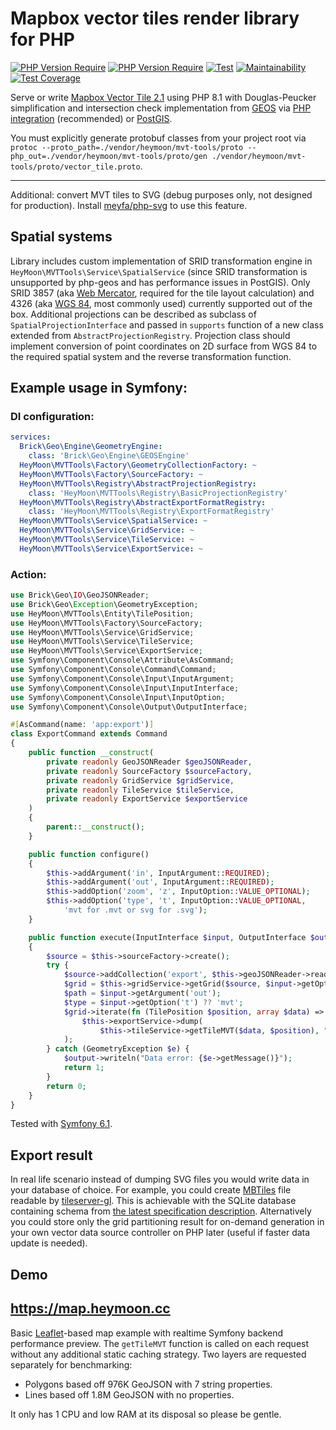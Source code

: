 # Mapbox vector tiles render library for PHP
[![PHP Version Require](http://poser.pugx.org/heymoon/mvt-tools/v)](https://packagist.org/packages/heymoon/mvt-tools)
[![PHP Version Require](http://poser.pugx.org/heymoon/mvt-tools/require/php)](https://packagist.org/packages/heymoon/mvt-tools)
[![Test](https://github.com/egbuk/mvt-tools/actions/workflows/test.yaml/badge.svg?branch=main)](https://github.com/egbuk/mvt-tools/actions/workflows/test.yaml)
[![Maintainability](https://api.codeclimate.com/v1/badges/223376b2050d8c0af9e1/maintainability)](https://codeclimate.com/github/egbuk/mvt-tools/maintainability)
[![Test Coverage](https://api.codeclimate.com/v1/badges/223376b2050d8c0af9e1/test_coverage)](https://codeclimate.com/github/egbuk/mvt-tools/test_coverage)

Serve or write [Mapbox Vector Tile 2.1](https://github.com/mapbox/vector-tile-spec/tree/master/2.1) using PHP 8.1 
with Douglas-Peucker simplification and intersection check implementation from
[GEOS](https://libgeos.org/) via [PHP integration](https://git.osgeo.org/gitea/geos/php-geos.git) (recommended)
or [PostGIS](https://postgis.net).

You must explicitly generate protobuf classes from your project root via 
`protoc --proto_path=./vendor/heymoon/mvt-tools/proto --php_out=./vendor/heymoon/mvt-tools/proto/gen ./vendor/heymoon/mvt-tools/proto/vector_tile.proto`.
___
Additional: convert MVT tiles to SVG (debug purposes only, not designed for production).
Install [meyfa/php-svg](https://github.com/meyfa/php-svg) to use this feature.
## Spatial systems
Library includes custom implementation of SRID transformation engine in `HeyMoon\MVTTools\Service\SpatialService`
(since SRID transformation is unsupported by php-geos and has performance issues in PostGIS).
Only SRID 3857 (aka [Web Mercator](https://en.wikipedia.org/wiki/Web_Mercator_projection),
required for the tile layout calculation) and 4326
(aka [WGS 84](https://en.wikipedia.org/wiki/World_Geodetic_System#1984_version), most commonly used)
currently supported out of the box. Additional projections can be described as
subclass of `SpatialProjectionInterface` and passed in `supports` function of a new class extended
from `AbstractProjectionRegistry`. Projection class should implement conversion of point coordinates on 2D
surface from WGS 84 to the required spatial system and the reverse transformation function.
## Example usage in Symfony:
### DI configuration:
```yaml
services:
  Brick\Geo\Engine\GeometryEngine:
    class: 'Brick\Geo\Engine\GEOSEngine'
  HeyMoon\MVTTools\Factory\GeometryCollectionFactory: ~
  HeyMoon\MVTTools\Factory\SourceFactory: ~
  HeyMoon\MVTTools\Registry\AbstractProjectionRegistry:
    class: 'HeyMoon\MVTTools\Registry\BasicProjectionRegistry'
  HeyMoon\MVTTools\Registry\AbstractExportFormatRegistry:
    class: 'HeyMoon\MVTTools\Registry\ExportFormatRegistry'
  HeyMoon\MVTTools\Service\SpatialService: ~
  HeyMoon\MVTTools\Service\GridService: ~
  HeyMoon\MVTTools\Service\TileService: ~
  HeyMoon\MVTTools\Service\ExportService: ~
```
### Action:
```php
use Brick\Geo\IO\GeoJSONReader;
use Brick\Geo\Exception\GeometryException;
use HeyMoon\MVTTools\Entity\TilePosition;
use HeyMoon\MVTTools\Factory\SourceFactory;
use HeyMoon\MVTTools\Service\GridService;
use HeyMoon\MVTTools\Service\TileService;
use HeyMoon\MVTTools\Service\ExportService;
use Symfony\Component\Console\Attribute\AsCommand;
use Symfony\Component\Console\Command\Command;
use Symfony\Component\Console\Input\InputArgument;
use Symfony\Component\Console\Input\InputInterface;
use Symfony\Component\Console\Input\InputOption;
use Symfony\Component\Console\Output\OutputInterface;

#[AsCommand(name: 'app:export')]
class ExportCommand extends Command
{
    public function __construct(
        private readonly GeoJSONReader $geoJSONReader,
        private readonly SourceFactory $sourceFactory,
        private readonly GridService $gridService,
        private readonly TileService $tileService,
        private readonly ExportService $exportService
    )
    {
        parent::__construct();
    }

    public function configure()
    {
        $this->addArgument('in', InputArgument::REQUIRED);
        $this->addArgument('out', InputArgument::REQUIRED);
        $this->addOption('zoom', 'z', InputOption::VALUE_OPTIONAL);
        $this->addOption('type', 't', InputOption::VALUE_OPTIONAL,
            'mvt for .mvt or svg for .svg');
    }

    public function execute(InputInterface $input, OutputInterface $output): int
    {
        $source = $this->sourceFactory->create();
        try {
            $source->addCollection('export', $this->geoJSONReader->read(file_get_contents($input->getArgument('in'))));
            $grid = $this->gridService->getGrid($source, $input->getOption('zoom') ?? 0);
            $path = $input->getArgument('out');
            $type = $input->getOption('t') ?? 'mvt';
            $grid->iterate(fn (TilePosition $position, array $data) =>
                $this->exportService->dump(
                    $this->tileService->getTileMVT($data, $position), "$path/$position.$type")
            );
        } catch (GeometryException $e) {
            $output->writeln("Data error: {$e->getMessage()}");
            return 1;
        }
        return 0;
    }
}
```
Tested with [Symfony 6.1](https://symfony.com/releases/6.1).
## Export result
In real life scenario instead of dumping SVG files you would write data in your database of choice. For example, you
could create [MBTiles](https://github.com/mapbox/mbtiles-spec) file readable by
[tileserver-gl](https://github.com/maptiler/tileserver-gl). This is achievable
with the SQLite database containing schema from
[the latest specification description](https://github.com/mapbox/mbtiles-spec/blob/master/1.3/spec.md).
Alternatively you could store only the grid partitioning result for on-demand generation in your own vector data source
controller on PHP later (useful if faster data update is needed).
## Demo
**<https://map.heymoon.cc>**
---
Basic [Leaflet](https://leafletjs.com/)-based map example with realtime Symfony backend performance preview.
The `getTileMVT` function is called on each request without any additional static caching strategy.
Two layers are requested separately for benchmarking:
* Polygons based off 976K GeoJSON with 7 string properties.
* Lines based off 1.8M GeoJSON with no properties.

It only has 1 CPU and low RAM at its disposal so please be gentle.
